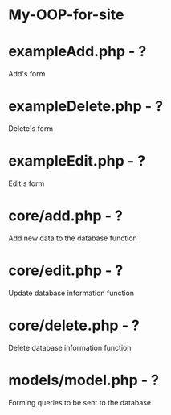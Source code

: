 ﻿# My-OOP-for-site
# exampleAdd.php - ?
Add's form


# exampleDelete.php - ?
Delete's form


# exampleEdit.php - ?
Edit's form


# core/add.php - ?
Add new data to the database function


# core/edit.php - ?
Update database information function


# core/delete.php - ?
Delete database information function

# models/model.php - ?
Forming queries to be sent to the database
